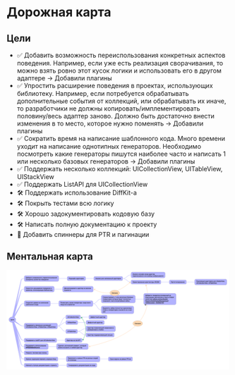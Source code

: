 # Дорожная карта

## Цели

- ✅ Добавить возможность переиспользования конкретныx аспектов поведения. Например, если уже есть реализация сворачивания, то можно взять ровно этот кусок логики и использовать его в другом адаптере -> Добавили плагины
- ✅ Упростить расширение поведения в проектах, использующих библиотеку. Например, если потребуется обрабатывать дополнительные события от коллекций, или обрабатывать их иначе, то разработчики не должны копировать/имплементировать половину/весь адаптер заново. Должно быть достаточно внести изменения в то место, которое нужно поменять -> Добавили плагины
- ✅ Сократить время на написание шаблонного кода. Много времени уходит на написание однотипных генераторов. Необходимо посмотреть какие генераторы пишутся наиболее часто и написать 1 или несколько базовых генераторов -> Добавили плагины
- ✅ Поддержать несколько коллекций: UICollectionView, UITableView, UIStackView
- ✅ Поддержать ListAPI для UICollectionView
- 🛠 Поддержать использование DiffKit-а
- 🛠 Покрыть тестами всю логику
- 🛠 Хорошо задокументировать кодовую базу
- 🛠 Написать полную документацию к проекту
- 🔴 Добавить спиннеры для PTR и пагинации

## Ментальная карта

![](ROADMAP.png)
